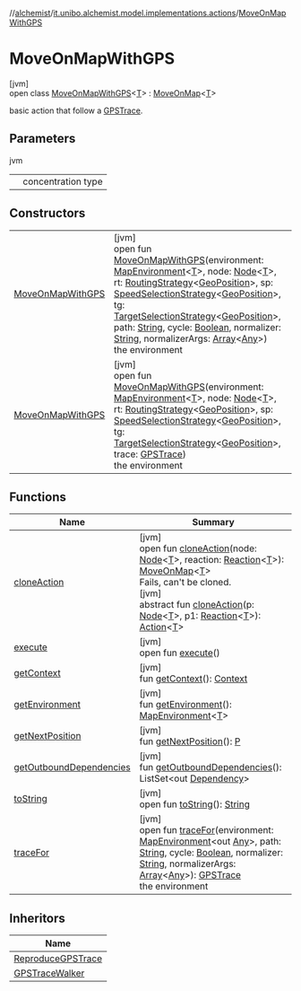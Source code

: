 //[alchemist](../../../index.md)/[it.unibo.alchemist.model.implementations.actions](../index.md)/[MoveOnMapWithGPS](index.md)

# MoveOnMapWithGPS

[jvm]\
open class [MoveOnMapWithGPS](index.md)<[T](index.md)> : [MoveOnMap](../-move-on-map/index.md)<[T](../../it.unibo.alchemist.model.implementations.movestrategies.routing/-on-streets/index.md)> 

basic action that follow a [GPSTrace](../../it.unibo.alchemist.model.interfaces/-g-p-s-trace/index.md).

## Parameters

jvm

| | |
|---|---|
| <T> | concentration type |

## Constructors

| | |
|---|---|
| [MoveOnMapWithGPS](-move-on-map-with-g-p-s.md) | [jvm]<br>open fun [MoveOnMapWithGPS](-move-on-map-with-g-p-s.md)(environment: [MapEnvironment](../../it.unibo.alchemist.model.interfaces/-map-environment/index.md)<[T](../../it.unibo.alchemist.model.implementations.movestrategies.routing/-on-streets/index.md)>, node: [Node](../../it.unibo.alchemist.model.interfaces/-node/index.md)<[T](../../it.unibo.alchemist.model.implementations.movestrategies.routing/-on-streets/index.md)>, rt: [RoutingStrategy](../../it.unibo.alchemist.model.interfaces.movestrategies/-routing-strategy/index.md)<[GeoPosition](../../it.unibo.alchemist.model.interfaces/-geo-position/index.md)>, sp: [SpeedSelectionStrategy](../../it.unibo.alchemist.model.interfaces.movestrategies/-speed-selection-strategy/index.md)<[GeoPosition](../../it.unibo.alchemist.model.interfaces/-geo-position/index.md)>, tg: [TargetSelectionStrategy](../../it.unibo.alchemist.model.interfaces.movestrategies/-target-selection-strategy/index.md)<[GeoPosition](../../it.unibo.alchemist.model.interfaces/-geo-position/index.md)>, path: [String](https://docs.oracle.com/javase/8/docs/api/java/lang/String.html), cycle: [Boolean](https://kotlinlang.org/api/latest/jvm/stdlib/kotlin/-boolean/index.html), normalizer: [String](https://docs.oracle.com/javase/8/docs/api/java/lang/String.html), normalizerArgs: [Array](https://kotlinlang.org/api/latest/jvm/stdlib/kotlin/-array/index.html)<[Any](https://kotlinlang.org/api/latest/jvm/stdlib/kotlin/-any/index.html)>)<br>the environment |
| [MoveOnMapWithGPS](-move-on-map-with-g-p-s.md) | [jvm]<br>open fun [MoveOnMapWithGPS](-move-on-map-with-g-p-s.md)(environment: [MapEnvironment](../../it.unibo.alchemist.model.interfaces/-map-environment/index.md)<[T](../../it.unibo.alchemist.model.implementations.movestrategies.routing/-on-streets/index.md)>, node: [Node](../../it.unibo.alchemist.model.interfaces/-node/index.md)<[T](../../it.unibo.alchemist.model.implementations.movestrategies.routing/-on-streets/index.md)>, rt: [RoutingStrategy](../../it.unibo.alchemist.model.interfaces.movestrategies/-routing-strategy/index.md)<[GeoPosition](../../it.unibo.alchemist.model.interfaces/-geo-position/index.md)>, sp: [SpeedSelectionStrategy](../../it.unibo.alchemist.model.interfaces.movestrategies/-speed-selection-strategy/index.md)<[GeoPosition](../../it.unibo.alchemist.model.interfaces/-geo-position/index.md)>, tg: [TargetSelectionStrategy](../../it.unibo.alchemist.model.interfaces.movestrategies/-target-selection-strategy/index.md)<[GeoPosition](../../it.unibo.alchemist.model.interfaces/-geo-position/index.md)>, trace: [GPSTrace](../../it.unibo.alchemist.model.interfaces/-g-p-s-trace/index.md))<br>the environment |

## Functions

| Name | Summary |
|---|---|
| [cloneAction](../-move-on-map/clone-action.md) | [jvm]<br>open fun [cloneAction](../-move-on-map/clone-action.md)(node: [Node](../../it.unibo.alchemist.model.interfaces/-node/index.md)<[T](../../it.unibo.alchemist.model.implementations.movestrategies.routing/-on-streets/index.md)>, reaction: [Reaction](../../it.unibo.alchemist.model.interfaces/-reaction/index.md)<[T](../../it.unibo.alchemist.model.implementations.movestrategies.routing/-on-streets/index.md)>): [MoveOnMap](../-move-on-map/index.md)<[T](../../it.unibo.alchemist.model.implementations.movestrategies.routing/-on-streets/index.md)><br>Fails, can't be cloned.<br>[jvm]<br>abstract fun [cloneAction](../../it.unibo.alchemist.model.interfaces/-action/clone-action.md)(p: [Node](../../it.unibo.alchemist.model.interfaces/-node/index.md)<[T](../../it.unibo.alchemist.model.implementations.movestrategies.routing/-on-streets/index.md)>, p1: [Reaction](../../it.unibo.alchemist.model.interfaces/-reaction/index.md)<[T](../../it.unibo.alchemist.model.implementations.movestrategies.routing/-on-streets/index.md)>): [Action](../../it.unibo.alchemist.model.interfaces/-action/index.md)<[T](../../it.unibo.alchemist.model.implementations.movestrategies.routing/-on-streets/index.md)> |
| [execute](../-abstract-move-node/execute.md) | [jvm]<br>open fun [execute](../-abstract-move-node/execute.md)() |
| [getContext](../-abstract-move-node/get-context.md) | [jvm]<br>fun [getContext](../-abstract-move-node/get-context.md)(): [Context](../../it.unibo.alchemist.model.interfaces/-context/index.md) |
| [getEnvironment](../-move-on-map/get-environment.md) | [jvm]<br>fun [getEnvironment](../-move-on-map/get-environment.md)(): [MapEnvironment](../../it.unibo.alchemist.model.interfaces/-map-environment/index.md)<[T](../../it.unibo.alchemist.model.implementations.movestrategies.routing/-on-streets/index.md)> |
| [getNextPosition](../-abstract-configurable-move-node/get-next-position.md) | [jvm]<br>fun [getNextPosition](../-abstract-configurable-move-node/get-next-position.md)(): [P](../../it.unibo.alchemist.model.interfaces/-timed-route/index.md) |
| [getOutboundDependencies](../-abstract-action/get-outbound-dependencies.md) | [jvm]<br>fun [getOutboundDependencies](../-abstract-action/get-outbound-dependencies.md)(): ListSet<out [Dependency](../../it.unibo.alchemist.model.interfaces/-dependency/index.md)> |
| [toString](../-abstract-action/to-string.md) | [jvm]<br>open fun [toString](../-abstract-action/to-string.md)(): [String](https://docs.oracle.com/javase/8/docs/api/java/lang/String.html) |
| [traceFor](trace-for.md) | [jvm]<br>open fun [traceFor](trace-for.md)(environment: [MapEnvironment](../../it.unibo.alchemist.model.interfaces/-map-environment/index.md)<out [Any](https://kotlinlang.org/api/latest/jvm/stdlib/kotlin/-any/index.html)>, path: [String](https://docs.oracle.com/javase/8/docs/api/java/lang/String.html), cycle: [Boolean](https://kotlinlang.org/api/latest/jvm/stdlib/kotlin/-boolean/index.html), normalizer: [String](https://docs.oracle.com/javase/8/docs/api/java/lang/String.html), normalizerArgs: [Array](https://kotlinlang.org/api/latest/jvm/stdlib/kotlin/-array/index.html)<[Any](https://kotlinlang.org/api/latest/jvm/stdlib/kotlin/-any/index.html)>): [GPSTrace](../../it.unibo.alchemist.model.interfaces/-g-p-s-trace/index.md)<br>the environment |

## Inheritors

| Name |
|---|
| [ReproduceGPSTrace](../-reproduce-g-p-s-trace/index.md) |
| [GPSTraceWalker](../-g-p-s-trace-walker/index.md) |
